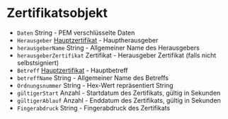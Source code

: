 # Zertifikatsobjekt

* `Daten` String - PEM verschlüsselte Daten
* `Herausgeber` [Hauptzertifikat](certificate-principal.md) - Hauptherausgeber
* `herausgeberName` String - Allgemeiner Name des Herausgebers
* `herausgeberZertifikat` Zertifikat - Herausgeber Zertifikat (falls nicht selbstsigniert)
* `Betreff` [Hauptzertifikat](certificate-principal.md) - Hauptbetreff
* `betreffName` String - Allgemeiner Name des Betreffs
* `Ordnungsnummer` String - Hex-Wert repräsentiert String
* `gültigerStart` Anzahl - Startdatum des Zertifikats, gültig in Sekunden
* `gültigerAblauf` Anzahl - Enddatum des Zertifikats, gültig in Sekunden
* `Fingerabdruck` String - Fingerabdruck des Zertifikats